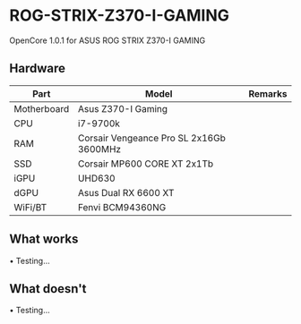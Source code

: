 # ROG-STRIX-Z370-I-GAMING
OpenCore 1.0.1 for ASUS ROG STRIX Z370-I GAMING

Hardware
-
Part|Model|Remarks
|-|-|-|
Motherboard|Asus Z370-I Gaming|
CPU|i7-9700k|
RAM|Corsair Vengeance Pro SL 2x16Gb 3600MHz|
SSD|Corsair MP600 CORE XT 2x1Tb|
iGPU|UHD630|
dGPU|Asus Dual RX 6600 XT|
WiFi/BT|Fenvi BCM94360NG|

What works
-
• Testing...

What doesn't
-
• Testing...
